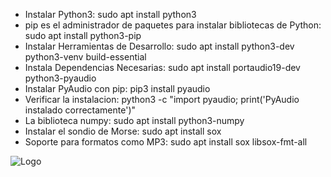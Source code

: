 - Instalar Python3: sudo apt install python3
- pip es el administrador de paquetes para instalar bibliotecas de Python: sudo apt install python3-pip
- Instalar Herramientas de Desarrollo: sudo apt install python3-dev python3-venv build-essential
- Instala Dependencias Necesarias: sudo apt install portaudio19-dev python3-pyaudio
- Instalar PyAudio con pip: pip3 install pyaudio
- Verificar la instalacion: python3 -c "import pyaudio; print('PyAudio instalado correctamente')"
- La biblioteca numpy: sudo apt install python3-numpy
- Instalar el sondio de Morse: sudo apt install sox
- Soporte para formatos como MP3: sudo apt install sox libsox-fmt-all

![Logo](https://media.tenor.com/x8v1oNUOmg4AAAAM/rickroll-roll.gif)
